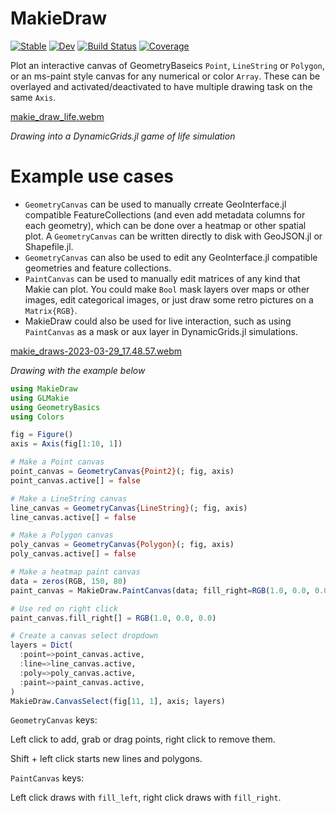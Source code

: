 # MakieDraw

[![Stable](https://img.shields.io/badge/docs-stable-blue.svg)](https://rafaqz.github.io/MakieDraw.jl/stable/)
[![Dev](https://img.shields.io/badge/docs-dev-blue.svg)](https://rafaqz.github.io/MakieDraw.jl/dev/)
[![Build Status](https://github.com/rafaqz/MakieDraw.jl/actions/workflows/CI.yml/badge.svg?branch=main)](https://github.com/rafaqz/MakieDraw.jl/actions/workflows/CI.yml?query=branch%3Amain)
[![Coverage](https://codecov.io/gh/rafaqz/MakieDraw.jl/branch/main/graph/badge.svg)](https://codecov.io/gh/rafaqz/MakieDraw.jl)


Plot an interactive canvas of GeometryBaseics `Point`, `LineString` or `Polygon`, or an ms-paint style canvas for any numerical or color `Array`. These can be overlayed and activated/deactivated to have multiple drawing task on the same `Axis`.

[makie_draw_life.webm](https://user-images.githubusercontent.com/2534009/228633357-52798d12-36dc-4bb7-a1d4-fdb620aa5ca6.webm)


_Drawing into a DynamicGrids.jl game of life simulation_

# Example use cases
- `GeometryCanvas` can be used to manually crreate GeoInterface.jl compatible FeatureCollections (and even add metadata columns for each geometry), which can be done over a heatmap or other spatial plot. A `GeometryCanvas` can be written directly to disk with GeoJSON.jl or Shapefile.jl.
- `GeometryCanvas` can also be used to edit any GeoInterface.jl compatible geometries and feature collections.
- `PaintCanvas` can be used to manually edit matrices of any kind that Makie can plot. You could make `Bool` mask layers over maps or other images, edit categorical images, or just draw some retro pictures on a `Matrix{RGB}`. 
- MakieDraw could also be used for live interaction, such as using `PaintCanvas` as a mask or aux layer in DynamicGrids.jl simulations.

[makie_draws-2023-03-29_17.48.57.webm](https://user-images.githubusercontent.com/2534009/228595860-ae996719-c4a3-4479-b4da-f65183da867a.webm)

_Drawing with the example below_

```julia
using MakieDraw
using GLMakie
using GeometryBasics
using Colors

fig = Figure()
axis = Axis(fig[1:10, 1])

# Make a Point canvas
point_canvas = GeometryCanvas{Point2}(; fig, axis)
point_canvas.active[] = false

# Make a LineString canvas
line_canvas = GeometryCanvas{LineString}(; fig, axis)
line_canvas.active[] = false

# Make a Polygon canvas
poly_canvas = GeometryCanvas{Polygon}(; fig, axis)
poly_canvas.active[] = false

# Make a heatmap paint canvas
data = zeros(RGB, 150, 80)
paint_canvas = MakieDraw.PaintCanvas(data; fill_right=RGB(1.0, 0.0, 0.0), fig, axis)

# Use red on right click
paint_canvas.fill_right[] = RGB(1.0, 0.0, 0.0)

# Create a canvas select dropdown
layers = Dict(
  :point=>point_canvas.active, 
  :line=>line_canvas.active, 
  :poly=>poly_canvas.active, 
  :paint=>paint_canvas.active,
)
MakieDraw.CanvasSelect(fig[11, 1], axis; layers)
```

`GeometryCanvas` keys:

Left click to add, grab or drag points, right click to remove them.

Shift + left click starts new lines and polygons.

`PaintCanvas` keys:

Left click draws with `fill_left`, right click draws with `fill_right`.
